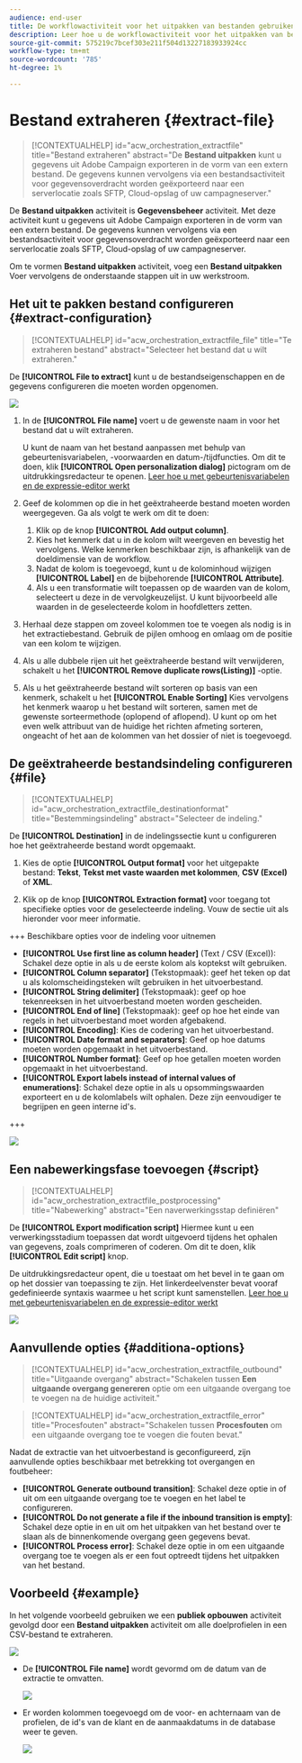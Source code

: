 ```yaml
---
audience: end-user
title: De workflowactiviteit voor het uitpakken van bestanden gebruiken
description: Leer hoe u de workflowactiviteit voor het uitpakken van bestanden kunt gebruiken
source-git-commit: 575219c7bcef303e211f504d13227183933924cc
workflow-type: tm+mt
source-wordcount: '785'
ht-degree: 1%

---
```


# Bestand extraheren {#extract-file}

>[!CONTEXTUALHELP]
>id="acw_orchestration_extractfile"
>title="Bestand extraheren"
>abstract="De **Bestand uitpakken** kunt u gegevens uit Adobe Campaign exporteren in de vorm van een extern bestand. De gegevens kunnen vervolgens via een bestandsactiviteit voor gegevensoverdracht worden geëxporteerd naar een serverlocatie zoals SFTP, Cloud-opslag of uw campagneserver."

De **Bestand uitpakken** activiteit is **Gegevensbeheer** activiteit. Met deze activiteit kunt u gegevens uit Adobe Campaign exporteren in de vorm van een extern bestand. De gegevens kunnen vervolgens via een bestandsactiviteit voor gegevensoverdracht worden geëxporteerd naar een serverlocatie zoals SFTP, Cloud-opslag of uw campagneserver.

Om te vormen **Bestand uitpakken** activiteit, voeg een **Bestand uitpakken** Voer vervolgens de onderstaande stappen uit in uw werkstroom.

## Het uit te pakken bestand configureren {#extract-configuration}

>[!CONTEXTUALHELP]
>id="acw_orchestration_extractfile_file"
>title="Te extraheren bestand"
>abstract="Selecteer het bestand dat u wilt extraheren."

De **[!UICONTROL File to extract]** kunt u de bestandseigenschappen en de gegevens configureren die moeten worden opgenomen.

![](../assets/extract-file-file.png)

1. In de **[!UICONTROL File name]** voert u de gewenste naam in voor het bestand dat u wilt extraheren.

   U kunt de naam van het bestand aanpassen met behulp van gebeurtenisvariabelen, -voorwaarden en datum-/tijdfuncties. Om dit te doen, klik **[!UICONTROL Open personalization dialog]** pictogram om de uitdrukkingsredacteur te openen. [Leer hoe u met gebeurtenisvariabelen en de expressie-editor werkt](../event-variables.md)

1. Geef de kolommen op die in het geëxtraheerde bestand moeten worden weergegeven. Ga als volgt te werk om dit te doen:

   1. Klik op de knop **[!UICONTROL Add output column]**.
   1. Kies het kenmerk dat u in de kolom wilt weergeven en bevestig het vervolgens. Welke kenmerken beschikbaar zijn, is afhankelijk van de doeldimensie van de workflow.
   1. Nadat de kolom is toegevoegd, kunt u de kolominhoud wijzigen **[!UICONTROL Label]** en de bijbehorende **[!UICONTROL Attribute]**.
   1. Als u een transformatie wilt toepassen op de waarden van de kolom, selecteert u deze in de vervolgkeuzelijst. U kunt bijvoorbeeld alle waarden in de geselecteerde kolom in hoofdletters zetten.

1. Herhaal deze stappen om zoveel kolommen toe te voegen als nodig is in het extractiebestand. Gebruik de pijlen omhoog en omlaag om de positie van een kolom te wijzigen.

1. Als u alle dubbele rijen uit het geëxtraheerde bestand wilt verwijderen, schakelt u het **[!UICONTROL Remove duplicate rows(Listing)]** -optie.

1. Als u het geëxtraheerde bestand wilt sorteren op basis van een kenmerk, schakelt u het **[!UICONTROL Enable Sorting]** Kies vervolgens het kenmerk waarop u het bestand wilt sorteren, samen met de gewenste sorteermethode (oplopend of aflopend). U kunt op om het even welk attribuut van de huidige het richten afmeting sorteren, ongeacht of het aan de kolommen van het dossier of niet is toegevoegd.

## De geëxtraheerde bestandsindeling configureren {#file}

>[!CONTEXTUALHELP]
>id="acw_orchestration_extractfile_destinationformat"
>title="Bestemmingsindeling"
>abstract="Selecteer de indeling."

De **[!UICONTROL Destination]** in de indelingssectie kunt u configureren hoe het geëxtraheerde bestand wordt opgemaakt.

1. Kies de optie **[!UICONTROL Output format]** voor het uitgepakte bestand: **Tekst**, **Tekst met vaste waarden met kolommen**, **CSV (Excel)** of **XML**.

1. Klik op de knop **[!UICONTROL Extraction format]** voor toegang tot specifieke opties voor de geselecteerde indeling. Vouw de sectie uit als hieronder voor meer informatie.

+++ Beschikbare opties voor de indeling voor uitnemen

   * **[!UICONTROL Use first line as column header]** (Text / CSV (Excel)): Schakel deze optie in als u de eerste kolom als koptekst wilt gebruiken.
   * **[!UICONTROL Column separator]** (Tekstopmaak): geef het teken op dat u als kolomscheidingsteken wilt gebruiken in het uitvoerbestand.
   * **[!UICONTROL String delimiter]** (Tekstopmaak): geef op hoe tekenreeksen in het uitvoerbestand moeten worden gescheiden.
   * **[!UICONTROL End of line]** (Tekstopmaak): geef op hoe het einde van regels in het uitvoerbestand moet worden afgebakend.
   * **[!UICONTROL Encoding]**: Kies de codering van het uitvoerbestand.
   * **[!UICONTROL Date format and separators]**: Geef op hoe datums moeten worden opgemaakt in het uitvoerbestand.
   * **[!UICONTROL Number format]**: Geef op hoe getallen moeten worden opgemaakt in het uitvoerbestand.
   * **[!UICONTROL Export labels instead of internal values of enumerations]**: Schakel deze optie in als u opsommingswaarden exporteert en u de kolomlabels wilt ophalen. Deze zijn eenvoudiger te begrijpen en geen interne id&#39;s.

+++

   ![](../assets/extract-file-format.png)

## Een nabewerkingsfase toevoegen {#script}

>[!CONTEXTUALHELP]
>id="acw_orchestration_extractfile_postprocessing"
>title="Nabewerking"
>abstract="Een naverwerkingsstap definiëren"

De **[!UICONTROL Export modification script]** Hiermee kunt u een verwerkingsstadium toepassen dat wordt uitgevoerd tijdens het ophalen van gegevens, zoals comprimeren of coderen. Om dit te doen, klik **[!UICONTROL Edit script]** knop.

De uitdrukkingsredacteur opent, die u toestaat om het bevel in te gaan om op het dossier van toepassing te zijn. Het linkerdeelvenster bevat vooraf gedefinieerde syntaxis waarmee u het script kunt samenstellen. [Leer hoe u met gebeurtenisvariabelen en de expressie-editor werkt](../event-variables.md)

![](../assets/extract-file-script.png)

## Aanvullende opties {#additiona-options}

>[!CONTEXTUALHELP]
>id="acw_orchestration_extractfile_outbound"
>title="Uitgaande overgang"
>abstract="Schakelen tussen **Een uitgaande overgang genereren** optie om een uitgaande overgang toe te voegen na de huidige activiteit."

>[!CONTEXTUALHELP]
>id="acw_orchestration_extractfile_error"
>title="Procesfouten"
>abstract="Schakelen tussen **Procesfouten** om een uitgaande overgang toe te voegen die fouten bevat."

Nadat de extractie van het uitvoerbestand is geconfigureerd, zijn aanvullende opties beschikbaar met betrekking tot overgangen en foutbeheer:

* **[!UICONTROL Generate outbound transition]**: Schakel deze optie in of uit om een uitgaande overgang toe te voegen en het label te configureren.
* **[!UICONTROL Do not generate a file if the inbound transition is empty]**: Schakel deze optie in en uit om het uitpakken van het bestand over te slaan als de binnenkomende overgang geen gegevens bevat.
* **[!UICONTROL Process error]**: Schakel deze optie in om een uitgaande overgang toe te voegen als er een fout optreedt tijdens het uitpakken van het bestand.

## Voorbeeld {#example}

In het volgende voorbeeld gebruiken we een **publiek opbouwen** activiteit gevolgd door een **Bestand uitpakken** activiteit om alle doelprofielen in een CSV-bestand te extraheren.

![](../assets/extract-file-example.png)

* De **[!UICONTROL File name]** wordt gevormd om de datum van de extractie te omvatten.

  ![](../assets/extract-file-example-name.png)

* Er worden kolommen toegevoegd om de voor- en achternaam van de profielen, de id&#39;s van de klant en de aanmaakdatums in de database weer te geven.

  ![](../assets/extract-file-example-columns.png)
